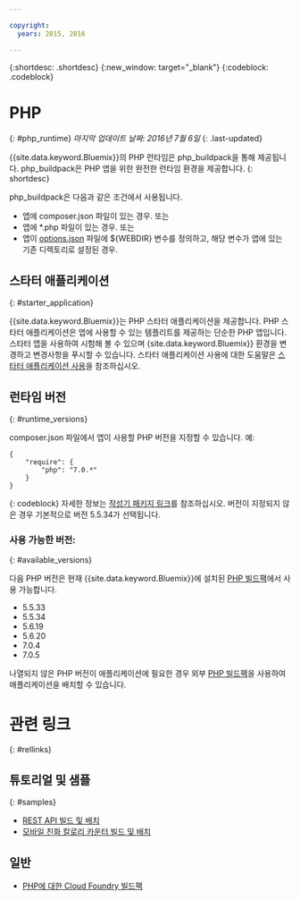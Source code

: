 ```yaml
---

copyright:
  years: 2015, 2016

---
```


{:shortdesc: .shortdesc}
{:new_window: target="_blank"}
{:codeblock: .codeblock}

# PHP
{: #php_runtime}
*마지막 업데이트 날짜: 2016년 7월 6일*
{: .last-updated}

{{site.data.keyword.Bluemix}}의 PHP 런타임은 php_buildpack을 통해 제공됩니다. 
php_buildpack은 PHP 앱을 위한 완전한 런타임 환경을
제공합니다.
{: shortdesc}

php_buildpack은 다음과 같은 조건에서 사용됩니다. 
* 앱에 composer.json 파일이 있는 경우. 또는
* 앱에 *.php 파일이 있는 경우. 또는
* 앱이 [options.json](https://github.com/cloudfoundry/php-buildpack/blob/master/docs/config.md) 파일에 ${WEBDIR} 변수를 정의하고, 해당 변수가 앱에 있는 기존 디렉토리로 설정된 경우.

## 스타터 애플리케이션
{: #starter_application}

{{site.data.keyword.Bluemix}}는 PHP 스타터 애플리케이션을 제공합니다. PHP 스타터 애플리케이션은 앱에 사용할 수 있는 템플리트를 제공하는 단순한 PHP 앱입니다. 스타터 앱을 사용하여 시험해 볼 수 있으며 {site.data.keyword.Bluemix}} 환경을 변경하고 변경사항을 푸시할 수
있습니다. 스타터 애플리케이션 사용에 대한 도움말은 [스타터 애플리케이션 사용](../../cfapps/starter_app_usage.html)을 참조하십시오. 

## 런타임 버전
{: #runtime_versions}

composer.json 파일에서 앱이 사용할 PHP 버전을 지정할 수 있습니다. 예: 

```
{
    "require": {
        "php": "7.0.*"
    }
}
```
{: codeblock}
자세한 정보는 [작성기 패키지 링크](https://getcomposer.org/doc/04-schema.md#package-links)를 참조하십시오. 버전이 지정되지 않은 경우 기본적으로 버전 5.5.34가 선택됩니다.

### 사용 가능한 버전: 
{: #available_versions}

다음 PHP 버전은 현재
{{site.data.keyword.Bluemix}}에 설치된 [PHP 빌드팩](https://github.com/cloudfoundry/php-buildpack/releases/tag/v4.3.10)에서
사용 가능합니다. 

* 5.5.33
* 5.5.34
* 5.6.19
* 5.6.20
* 7.0.4
* 7.0.5

나열되지 않은 PHP 버전이 애플리케이션에 필요한 경우
외부
[PHP 빌드팩](https://github.com/cloudfoundry/php-buildpack.git)을
사용하여 애플리케이션을 배치할 수 있습니다. 

# 관련 링크
{: #rellinks}
## 튜토리얼 및 샘플
{: #samples}
* [REST API 빌드 및 배치](http://www.ibm.com/developerworks/library/wa-deployrest-app/)
* [모바일 친화 칼로리 카운터 빌드 및 배치](http://www.ibm.com/developerworks/library/mo-bluemix-php-nutritionix-angularjs/)
## 일반
* [PHP에 대한 Cloud Foundry 빌드팩](https://github.com/cloudfoundry/php-buildpack.git)

